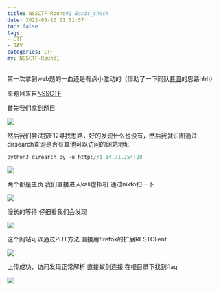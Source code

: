 ```yaml
---
title: NSSCTF Round#1 Basic_check
date: 2022-05-10 01:51:57
toc: false
tags: 
- CTF
- DAV
categories: CTF
my: NSSCTF-Round1
---
```


第一次拿到web题的一血还是有点小激动的（借助了一下同队[暮渢](http://www.mufengnet.ltd)的思路hhh）

原题目来自[NSSCTF](https://www.ctfer.vip/)

首先我们拿到题目

![](https://s2.loli.net/2022/05/11/KzXjMAuH1xte4qF.png)

然后我们尝试按F12寻找思路，好的发现什么也没有，然后我就识图通过dirsearch查询是否有其他可以访问的网站地址

```python
python3 direarch.py -u http://1.14.71.254:28
```

![](https://s2.loli.net/2022/05/11/SBpoW9yJdFwNOeH.png)

两个都是主页 我们直接进入kali虚拟机  通过nikto扫一下

![](https://s2.loli.net/2022/05/11/zGf4tuhqJPogBxe.png)

漫长的等待  仔细看我们会发现

![](https://s2.loli.net/2022/05/11/QLxgi9qsUAVCoE5.png)

这个网站可以通过PUT方法  直接用firefox的扩展RESTClient

![](https://s2.loli.net/2022/05/11/RQBpWHYCm4vqP1e.png) 

上传成功，访问发现正常解析 直接蚁剑连接  在根目录下找到flag

![](https://s2.loli.net/2022/05/11/codtSCpQWwhLFg9.png)
